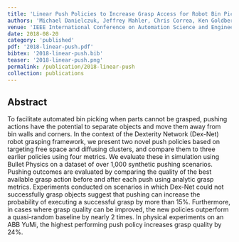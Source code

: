 ```yaml
---
title: 'Linear Push Policies to Increase Grasp Access for Robot Bin Picking'
authors: 'Michael Danielczuk, Jeffrey Mahler, Chris Correa, Ken Goldberg'
venue: 'IEEE International Conference on Automation Science and Engineering (CASE)'
date: 2018-08-20
category: 'published'
pdf: '2018-linear-push.pdf'
bibtex: '2018-linear-push.bib'
teaser: '2018-linear-push.png'
permalink: /publication/2018-linear-push
collection: publications
---
```


Abstract
-------
To facilitate automated bin picking when parts cannot be grasped, pushing actions have the potential to separate objects and move them away from bin walls and corners. In the context of the Dexterity Network (Dex-Net) robot grasping framework, we present two novel push policies based on targeting free space and diffusing clusters, and compare them to three earlier policies using four metrics. We evaluate these in simulation using Bullet Physics on a dataset of over 1,000 synthetic pushing scenarios. Pushing outcomes are evaluated by comparing the quality of the best available grasp action before and after each push using analytic grasp metrics. Experiments conducted on scenarios in which Dex-Net could not successfully grasp objects suggest that pushing can increase the probability of executing a successful grasp by more than 15%. Furthermore, in cases where grasp quality can be
improved, the new policies outperform a quasi-random baseline by nearly 2 times. In physical experiments on an ABB YuMi, the highest performing push policy increases grasp quality by 24%.